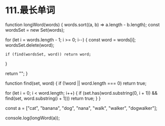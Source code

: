 # 111.最长单词

function longWord(words) {
  words.sort((a, b) => a.length - b.length);
  const wordsSet = new Set(words);

  for (let i = words.length - 1; i >= 0; i--) {
    const word = words[i];
    wordsSet.delete(word);

    if (find(wordsSet, word)) return word;
  }

  return "";
}

function find(set, word) {
  if (!word || word.length === 0) return true;

  for (let i = 0; i < word.length; i++) {
    if (set.has(word.substring(0, i + 1)) && find(set, word.substring(i + 1)))
      return true;
  }
}

const a = ["cat", "banana", "dog", "nana", "walk", "walker", "dogwalker"];

console.log(longWord(a));
